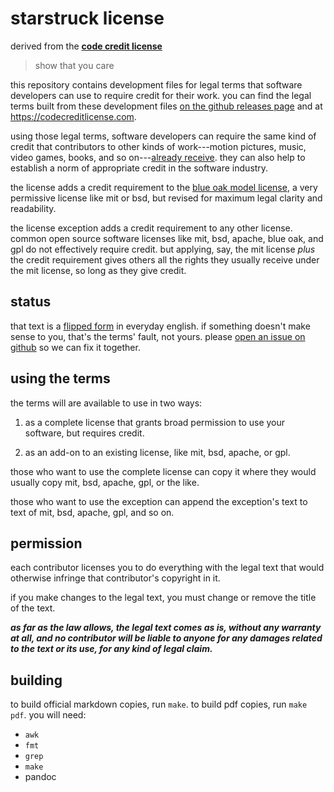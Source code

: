 # starstruck license

derived from the **[code credit license](https://codecreditlicense.com)**

> show that you care

this repository contains development files for legal terms that software developers can use to require credit for their work.  you can find the legal terms built from these development files [on the github releases page](https://github.com/ey3tech/starstruck-license/releases) and at <https://codecreditlicense.com>.

using those legal terms, software developers can require the same kind of credit that contributors to other kinds of work---motion pictures, music, video games, books, and so on---[already receive](./conventions.md).  they can also help to establish a norm of appropriate credit in the software industry.

the license adds a credit requirement to the [blue oak model license](https://blueoakcouncil.org/license/1.0.0), a very permissive license like mit or bsd, but revised for maximum legal clarity and readability.

the license exception adds a credit requirement to any other license.  common open source software licenses like mit, bsd, apache, blue oak, and gpl do not effectively require credit.  but applying, say, the mit license _plus_ the credit requirement gives others all the rights they usually receive under the mit license, so long as they give credit.

## status

that text is a [flipped form](https://flippedform.com/) in everyday english.  if something doesn't make sense to you, that's the terms' fault, not yours.  please [open an issue on github](https://github.com/ey3tech/starstruck-license/issues/new) so we can fix it together.

## using the terms

the terms will are available to use in two ways:

1.  as a complete license that grants broad permission to use your software, but requires credit.

2.  as an add-on to an existing license, like mit, bsd, apache, or gpl.

those who want to use the complete license can copy it where they would usually copy mit, bsd, apache, gpl, or the like.

those who want to use the exception can append the exception's text to text of mit, bsd, apache, gpl, and so on.

## permission

each contributor licenses you to do everything with the legal text that would otherwise infringe that contributor's copyright in it.

if you make changes to the legal text, you must change or remove the title of the text.

***as far as the law allows, the legal text comes as is, without any warranty at all, and no contributor will be liable to anyone for any damages related to the text or its use, for any kind of legal claim.***

## building

to build official markdown copies, run `make`.  to build pdf copies, run `make pdf`.  you will need:

- `awk`
- `fmt`
- `grep`
- `make`
- pandoc
